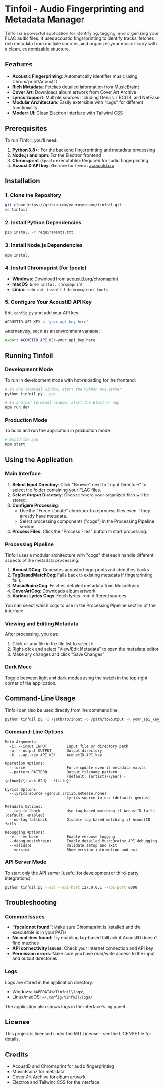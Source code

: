 # Tinfoil - Audio Fingerprinting and Metadata Manager

Tinfoil is a powerful application for identifying, tagging, and organizing your FLAC audio files. It uses acoustic fingerprinting to identify tracks, fetches rich metadata from multiple sources, and organizes your music library with a clean, customizable structure.

## Features

- **Acoustic Fingerprinting**: Automatically identifies music using Chromaprint/AcoustID
- **Rich Metadata**: Fetches detailed information from MusicBrainz
- **Cover Art**: Downloads album artwork from Cover Art Archive
- **Lyrics Support**: Multiple sources including Genius, LRCLIB, and NetEase
- **Modular Architecture**: Easily extensible with "cogs" for different functionality
- **Modern UI**: Clean Electron interface with Tailwind CSS

## Prerequisites

To run Tinfoil, you'll need:

1. **Python 3.8+**: For the backend fingerprinting and metadata processing
2. **Node.js and npm**: For the Electron frontend
3. **Chromaprint** (`fpcalc` executable): Required for audio fingerprinting
4. **AcoustID API key**: Get one for free at [acoustid.org](https://acoustid.org/login)

## Installation

### 1. Clone the Repository

```bash
git clone https://github.com/yourusername/tinfoil.git
cd tinfoil
```

### 2. Install Python Dependencies

```bash
pip install -r requirements.txt
```

### 3. Install Node.js Dependencies

```bash
npm install
```

### 4. Install Chromaprint (for fpcalc)

- **Windows**: Download from [acoustid.org/chromaprint](https://acoustid.org/chromaprint)
- **macOS**: `brew install chromaprint`
- **Linux**: `sudo apt install libchromaprint-tools`

### 5. Configure Your AcoustID API Key

Edit `config.py` and add your API key:

```python
ACOUSTID_API_KEY = 'your_api_key_here'
```

Alternatively, set it as an environment variable:

```bash
export ACOUSTID_API_KEY=your_api_key_here
```

## Running Tinfoil

### Development Mode

To run in development mode with hot-reloading for the frontend:

```bash
# In one terminal window, start the Python API server
python tinfoil.py --api

# In another terminal window, start the Electron app
npm run dev
```

### Production Mode

To build and run the application in production mode:

```bash
# Build the app
npm start
```

## Using the Application

### Main Interface

1. **Select Input Directory**: Click "Browse" next to "Input Directory" to select the folder containing your FLAC files.
2. **Select Output Directory**: Choose where your organized files will be stored.
3. **Configure Processing**: 
   - Use the "Force Update" checkbox to reprocess files even if they already have metadata.
   - Select processing components ("cogs") in the Processing Pipeline section.
4. **Process Files**: Click the "Process Files" button to start processing.

### Processing Pipeline

Tinfoil uses a modular architecture with "cogs" that each handle different aspects of the metadata processing:

1. **AcoustIDCog**: Generates acoustic fingerprints and identifies tracks
2. **TagBasedMatchCog**: Falls back to existing metadata if fingerprinting fails
3. **MusicBrainzCog**: Fetches detailed metadata from MusicBrainz
4. **CoverArtCog**: Downloads album artwork
5. **Various Lyrics Cogs**: Fetch lyrics from different sources

You can select which cogs to use in the Processing Pipeline section of the interface.

### Viewing and Editing Metadata

After processing, you can:

1. Click on any file in the file list to select it
2. Right-click and select "View/Edit Metadata" to open the metadata editor
3. Make any changes and click "Save Changes"

### Dark Mode

Toggle between light and dark modes using the switch in the top-right corner of the application.

## Command-Line Usage

Tinfoil can also be used directly from the command line:

```bash
python tinfoil.py -i /path/to/input -o /path/to/output -k your_api_key_here
```

### Command-Line Options

```
Main Arguments:
  -i, --input INPUT         Input file or directory path
  -o, --output OUTPUT       Output directory
  -k, --api-key API_KEY     AcoustID API key

Operation Options:
  --force                   Force update even if metadata exists
  --pattern PATTERN         Output filename pattern 
                            (default: {artist}/{year} - {album}/{track:02d} - {title})

Lyrics Options:
  --lyrics-source {genius,lrclib,netease,none}
                            Lyrics source to use (default: genius)

Metadata Options:
  --tag-fallback            Use tag-based matching if AcoustID fails (default: enabled)
  --no-tag-fallback         Disable tag-based matching if AcoustID fails

Debugging Options:
  -v, --verbose             Enable verbose logging
  --debug-musicbrainz       Enable detailed MusicBrainz API debugging
  --validate                Validate setup and exit
  --version                 Show version information and exit
```

### API Server Mode

To start only the API server (useful for development or third-party integrations):

```bash
python tinfoil.py --api --api-host 127.0.0.1 --api-port 8000
```

## Troubleshooting

### Common Issues

- **"fpcalc not found"**: Make sure Chromaprint is installed and the executable is in your PATH
- **No matches found**: Try enabling tag-based fallback if AcoustID doesn't find matches
- **API connectivity issues**: Check your internet connection and API key
- **Permission errors**: Make sure you have read/write access to the input and output directories

### Logs

Logs are stored in the application directory:
- Windows: `%APPDATA%\Tinfoil\logs\`
- Linux/macOS: `~/.config/tinfoil/logs/`

The application also shows logs in the interface's log panel.

## License

This project is licensed under the MIT License - see the LICENSE file for details.

## Credits

- AcoustID and Chromaprint for audio fingerprinting
- MusicBrainz for metadata
- Cover Art Archive for album artwork
- Electron and Tailwind CSS for the interface